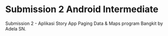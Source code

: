 # Submission 2 Android Intermediate
Submission 2 - Aplikasi Story App Paging Data & Maps program Bangkit by Adela SN.
